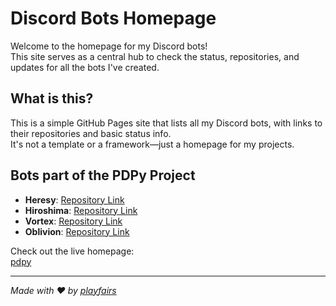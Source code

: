 # Discord Bots Homepage

Welcome to the homepage for my Discord bots!  
This site serves as a central hub to check the status, repositories, and updates for all the bots I've created.

## What is this?

This is a simple GitHub Pages site that lists all my Discord bots, with links to their repositories and basic status info.  
It's not a template or a framework—just a homepage for my projects.

## Bots part of the PDPy Project
- **Heresy**: [Repository Link](https://github.com/playfairs/heresy)
- **Hiroshima**: [Repository Link](https://github.com/playfairs/hiroshima)
- **Vortex**: [Repository Link](https://github.com/playfairs/vortex)
- **Oblivion**: [Repository Link](https://github.com/bevlynous/oblivion)

Check out the live homepage:  
[pdpy](https://pdpy.playfairs.cc)

---

*Made with ❤️ by [playfairs](https://github.com/playfairs)*
